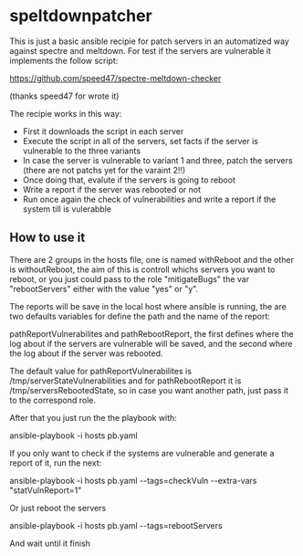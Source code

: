 # speltdownpatcher

This is just a basic ansible recipie for patch servers in an automatized way against spectre and meltdown.
For test if the servers are vulnerable it implements the follow script:

https://github.com/speed47/spectre-meltdown-checker

(thanks speed47 for wrote it)

The recipie works in this way:

- First it downloads the script in each server
- Execute the script in all of the servers, set facts if the server is vulnerable to the three variants
- In case the server is vulnerable to variant 1 and three, patch the servers (there are not patchs yet for the varaint 2!!)
- Once doing that, evalute if the servers is going to reboot
- Write a report if the server was rebooted or not
- Run once again the check of vulnerabilities and write a report if the system till is vulerabble

## How to use it

There are 2 groups in the hosts file, one is named withReboot and the other is withoutReboot, the aim of this is controll whichs servers you want to reboot, or you just could pass to the role "mitigateBugs" the var "rebootServers" either with the value "yes" or "y".

The reports will be save in the local host where ansible is running, the are two defaults variables for define the path and the name of the report:

pathReportVulnerabilites and pathRebootReport, the first defines where the log about if the servers are vulnerable will be saved, and the second where the log about if the server was rebooted.

The default value for pathReportVulnerabilites is /tmp/serverStateVulnerabilities and for pathRebootReport it is /tmp/serversRebootedState, so in case you want another path, just pass it to the correspond role.

After that you just run the the playbook with:

ansible-playbook -i hosts pb.yaml

If you only want to check if the systems are vulnerable and generate a report of it, run the next:

ansible-playbook -i hosts pb.yaml --tags=checkVuln --extra-vars "statVulnReport=1"

Or just reboot the servers

ansible-playbook -i hosts pb.yaml --tags=rebootServers

And wait until it finish
